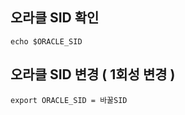 ## 오라클 SID 확인
```
echo $ORACLE_SID
```

## 오라클 SID 변경 ( 1회성 변경 ) 
```
export ORACLE_SID = 바꿀SID
```
